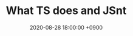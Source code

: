---
title: "What TS does and JSnt"
date: 2020-08-28 18:00:00 +0900
categories: dev
comments: true
published: false
---